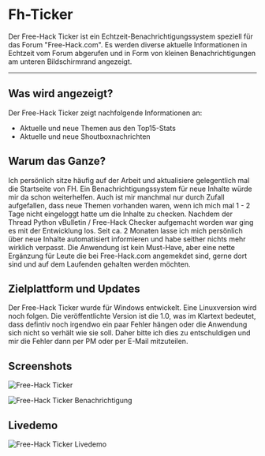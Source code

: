 # Fh-Ticker

Der Free-Hack Ticker ist ein Echtzeit-Benachrichtigungssystem speziell für das Forum "Free-Hack.com". Es werden diverse aktuelle Informationen in Echtzeit vom Forum abgerufen und in Form von kleinen Benachrichtigungen am unteren Bildschirmrand angezeigt.

---

## Was wird angezeigt?

Der Free-Hack Ticker zeigt nachfolgende Informationen an:

* Aktuelle und neue Themen aus den Top15-Stats
* Aktuelle und neue Shoutboxnachrichten

## Warum das Ganze?

Ich persönlich sitze häufig auf der Arbeit und aktualisiere gelegentlich mal die Startseite von FH. Ein Benachrichtigungssystem für neue Inhalte würde mir da schon weiterhelfen. Auch ist mir manchmal nur durch Zufall aufgefallen, dass neue Themen vorhanden waren, wenn ich mich mal 1 - 2 Tage nicht eingeloggt hatte um die Inhalte zu checken. Nachdem der Thread Python vBulletin / Free-Hack Checker aufgemacht worden war ging es mit der Entwicklung los. Seit ca. 2 Monaten lasse ich mich persönlich über neue Inhalte automatisiert informieren und habe seither nichts mehr wirklich verpasst.
Die Anwendung ist kein Must-Have, aber eine nette Ergänzung für Leute die bei Free-Hack.com angemekdet sind, gerne dort sind und auf dem Laufenden gehalten werden möchten.

## Zielplattform und Updates

Der Free-Hack Ticker wurde für Windows entwickelt. Eine Linuxversion wird noch folgen.
Die veröffentlichte Version ist die 1.0, was im Klartext bedeutet, dass defintiv noch irgendwo ein paar Fehler hängen oder die Anwendung sich nicht so verhält wie sie soll. Daher bitte ich dies zu entschuldigen und mir die Fehler dann per PM oder per E-Mail mitzuteilen.

## Screenshots

![Free-Hack Ticker](https://www.barny-blog.de/wp-content/uploads/2018/03/fh_ticker.png)

![Free-Hack Ticker Benachrichtigung](https://www.barny-blog.de/wp-content/uploads/2018/03/fh_ticker_message.png)

## Livedemo

![Free-Hack Ticker Livedemo ](https://www.barny-blog.de/wp-content/uploads/2018/03/fh_ticker_demo_small.gif)